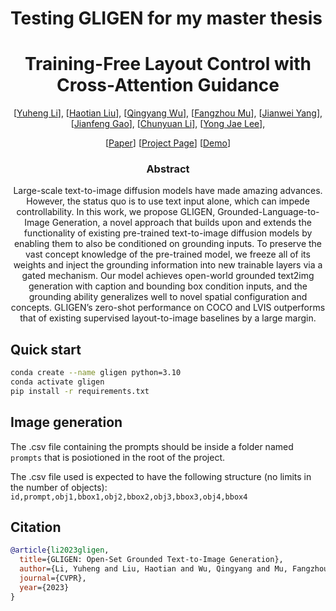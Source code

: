 # Testing GLIGEN for my master thesis

<div align="center">
<h1>Training-Free Layout Control with Cross-Attention Guidance</h1>

[[Yuheng Li](https://yuheng-li.github.io/)], [[Haotian Liu](https://hliu.cc/)], [[Qingyang Wu]()], [[Fangzhou Mu](https://pages.cs.wisc.edu/~fmu/)], [[Jianwei Yang](https://jwyang.github.io/)], [[Jianfeng Gao](https://www.microsoft.com/en-us/research/people/jfgao/)], [[Chunyuan Li](https://chunyuan.li/)], [[Yong Jae Lee](https://pages.cs.wisc.edu/~yongjaelee/)],

[[Paper](https://arxiv.org/abs/2301.07093)] [[Project Page](https://gligen.github.io/)] [[Demo](https://huggingface.co/spaces/gligen/demo)]

<h3>Abstract</h3>

Large-scale text-to-image diffusion models have made amazing advances. However, the status quo is to use text input alone, which can impede controllability. In this work, we propose GLIGEN, Grounded-Language-to-Image Generation, a novel approach that builds upon and extends the functionality of existing pre-trained text-to-image diffusion models by enabling them to also be conditioned on grounding inputs. To preserve the vast concept knowledge of the pre-trained model, we freeze all of its weights and inject the grounding information into new trainable layers via a gated mechanism. Our model achieves open-world grounded text2img generation with caption and bounding box condition inputs, and the grounding ability generalizes well to novel spatial configuration and concepts. GLIGEN’s zero-shot performance on COCO and LVIS outperforms that of existing supervised layout-to-image baselines by a large margin.

</div>

## Quick start

```bash
conda create --name gligen python=3.10
conda activate gligen
pip install -r requirements.txt
```

## Image generation

The .csv file containing the prompts should be inside a folder named `prompts` that is posiotioned in the root of the project.

The .csv file used is expected to have the following structure (no limits in the number of objects):
`id,prompt,obj1,bbox1,obj2,bbox2,obj3,bbox3,obj4,bbox4`

## Citation

```bibtex
@article{li2023gligen,
  title={GLIGEN: Open-Set Grounded Text-to-Image Generation},
  author={Li, Yuheng and Liu, Haotian and Wu, Qingyang and Mu, Fangzhou and Yang, Jianwei and Gao, Jianfeng and Li, Chunyuan and Lee, Yong Jae},
  journal={CVPR},
  year={2023}
}

```
